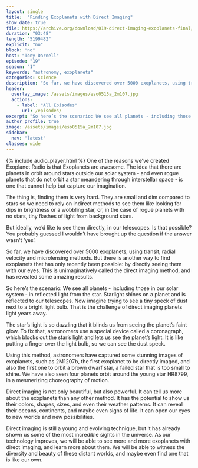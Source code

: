 ```yaml
---
layout: single
title:  "Finding Exoplanets with Direct Imaging"
show_date: true
file: https://archive.org/download/019-direct-imaging-exoplanets-final/019_DirectImagingExoplanets_final.mp3
duration: "03:48"
length: "5199482"
explicit: "no"
block: "no"
host: "Tony Darnell"
episode: "19"
season: "1"
keywords: "astronomy, exoplanets"
categories: science
description: "So far, we have discovered over 5000 exoplanets, using transit, radial velocity and microlensing methods. But there is another way to find exoplanets that has only recently been possible: by directly seeing them with our eyes. This is unimaginatively called the direct imaging method, and has revealed some amazing results."
header:
  overlay_image: /assets/images/eso0515a_2m107.jpg
  actions:
    - label: "All Episodes"
      url: /episodes/
excerpt: "So here’s the scenario: We see all planets - including those in our solar system - in reflected light from the star.  Starlight shines on a planet and is reflected to our telescopes.  Now imagine trying to see a tiny speck of dust next to a bright light bulb. That is the challenge of direct imaging exoplanets light years away."
author_profile: true
image: /assets/images/eso0515a_2m107.jpg
sidebar: 
  nav: "latest"
classes: wide
---
```


{% include audio_player.html %} 
One of the reasons we’ve created Exoplanet Radio is that Exoplanets are awesome.  The idea that there are planets in orbit around stars outside our solar system - and even rogue planets that do not orbit a star meandering through interstellar space - is one that cannot help but capture our imagination.

The thing is, finding them is very hard.  They are small and dim compared to stars so we need to rely on indirect methods to see them like looking for dips in brightness or a wobbling star, or, in the case of rogue planets with no stars, tiny flashes of light from background stars.

But ideally, we’d like to see them directly, in our telescopes.  Is that possible?  You probably guessed I wouldn’t have brought up the question if the answer wasn’t ‘yes’.

So far, we have discovered over 5000 exoplanets, using transit, radial velocity and microlensing methods. But there is another way to find exoplanets that has only recently been possible: by directly seeing them with our eyes. This is unimaginatively called the direct imaging method, and has revealed some amazing results.

So here’s the scenario: We see all planets - including those in our solar system - in reflected light from the star.  Starlight shines on a planet and is reflected to our telescopes.  Now imagine trying to see a tiny speck of dust next to a bright light bulb. That is the challenge of direct imaging  planets light years away. 

The star’s light is so dazzling that it blinds us from seeing the planet’s faint glow. To fix that, astronomers use a special device called a coronagraph, which blocks out the star’s light and lets us see the planet’s light. It is like putting a finger over the light bulb, so we can see the dust speck.

Using this method, astronomers have captured some stunning images of exoplanets, such as 2M1207b, the first exoplanet to be directly imaged, and also the first one to orbit a brown dwarf star, a failed star that is too small to shine. We have also seen four planets orbit around the young star HR8799, in a mesmerizing choreography of motion.

Direct imaging is not only beautiful, but also powerful. It can tell us more about the exoplanets than any other method. It has the potential to show us their colors, shapes, sizes, and even their weather patterns. It can reveal their oceans, continents, and maybe even signs of life. It can open our eyes to new worlds and new possibilities.

Direct imaging is still a young and evolving technique, but it has already shown us some of the most incredible sights in the universe. As our technology improves, we will be able to see more and more exoplanets with direct imaging, and learn more about them. We will be able to witness the diversity and beauty of these distant worlds, and maybe even find one that is like our own.

